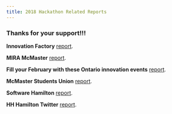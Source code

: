 ```yaml
---
title: 2018 Hackathon Related Reports
---
```


### Thanks for your support!!! 

**Innovation Factory** [report](http://innovationfactory.ca/event/hacking-health-hamilton/).

**MIRA McMaster** [report](http://mira.mcmaster.ca/news-events/event/2018/02/09/scientific-events/hacking-health-hamilton-hackathon-2018).

**Fill your February with these Ontario innovation events** [report](https://blog.oce-ontario.org/february-2018-ontario-innovation-events-5d96d7f59c7d).

**McMaster Students Union** [report](https://www.msumcmaster.ca/events/4234-hacking-health-hamilton-hackathon-2018-2018-02).

**Software Hamilton** [report](https://www.softwarehamilton.com/calendar/hacking-health-hackathon-2/).

**HH Hamilton Twitter** [report](https://twitter.com/HHHamOnt).



